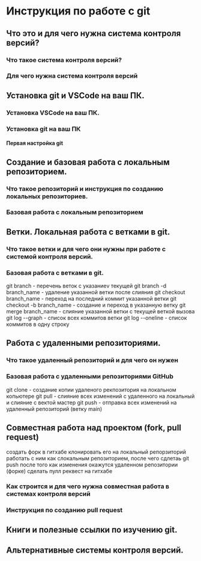 # Инструкция по работе с git

## Что это и для чего нужна система контроля версий?

### Что такое система контроля версий?

### Для чего нужна система контроля версий

## Установка git и VSCode на ваш ПК.

### Установка VSCode на ваш ПК.

### Установка git на ваш ПК

#### Первая настройка git

## Создание и базовая работа с локальным репозиторием.

### Что такое репозиторий и инструкция по созданию локальных репозиториев.

### Базовая работа с локальным репозиторием

## Ветки. Локальная работа с ветками в git.

### Что такое ветки и для чего они нужны при работе с системой контроля версий.

### Базовая работа с ветками в git.
git branch - перечень веток с указаниеv текущей 
git branch -d branch_name - удаление указанной ветки после слияния
git checkout branch_name - переход на последний коммит указанной ветки
git checkout -b branch_name - создание и переход в указанную ветку
git merge branch_name - слияние указанной ветки с текущей веткой вызова
git log --graph - список всех коммитов ветки
git log --oneline - список коммитов в одну строку

## Работа с удаленными репозиториями.

### Что такое удаленный репозиторий и для чего он нужен

### Базовая работа с удаленными репозиториями GitHub
git clone - создание копии удаленого рекпозитория на локальном копьютере
git pull - слияние всех изменений с удаленного на локальный и слияние с вектой мастер
git push - отправка всех изменений на удаленный репозиторий (ветку main)

## Совместная работа над проектом (fork, pull request)
 создать форк в гитхабе
 клонировать его на локальный репорзиторий
 работать с ним как слокальным репозиторием, после чего сдлетаь git push
 после того как изменения окажутся удаленном репозитории (форке) сделать пулл реквест на гитхабе


### Как строится и для чего нужна совместная работа в системах контроля версий

### Инструкция по созданию pull request

## Книги и полезные ссылки по изучению git.

## Альтернативные системы контроля версий.
